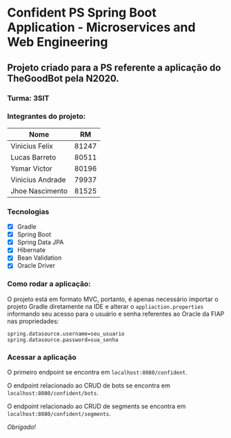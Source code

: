 # Confident PS Spring Boot Application - Microservices and Web Engineering

## Projeto criado para a PS referente a aplicação do TheGoodBot pela N2020.

### Turma: 3SIT

### Integrantes do projeto:

|        Nome       |   RM   |
|-------------------|--------|
|Vinicius Felix     | 81247  |
|Lucas Barreto      | 80511  |
|Ysmar Victor       | 80196  |
|Vinicius Andrade   | 79937  |
|Jhoe Nascimento    | 81525  |

### Tecnologias
- [X] Gradle
- [X] Spring Boot
- [X] Spring Data JPA
- [X] Hibernate
- [X] Bean Validation
- [X] Oracle Driver

### Como rodar a aplicação:

O projeto está em formato MVC, portanto, é apenas necessário importar o projeto Gradle diretamente na IDE e alterar o ```appliaction.properties``` informando seu acesso para o usuário e senha referentes ao Oracle da FIAP nas propriedades: 
```
spring.datasource.username=seu_usuario
spring.datasource.password=sua_senha
```

### Acessar a aplicação

O primeiro endpoint se encontra em ```localhost:8080/confident```.

O endpoint relacionado ao CRUD de bots se encontra em ```localhost:8080/confident/bots```.

O endpoint relacionado ao CRUD de segments se encontra em ```localhost:8080/confident/segments```.

_Obrigado!_
